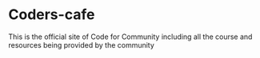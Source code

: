 # Coders-cafe
This is the official site of Code for Community including all the course and resources being provided by the community
